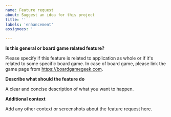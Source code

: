 ```yaml
---
name: Feature request
about: Suggest an idea for this project
title: ''
labels: 'enhancement'
assignees: ''

---
```


**Is this general or board game related feature?**

Please specify if this feature is related to application as whole or if it's related to some specific board game. In case of board game, please link the game page from <https://boardgamegeek.com>.

**Describe what should the feature do**

A clear and concise description of what you want to happen.

**Additional context**

Add any other context or screenshots about the feature request here.
